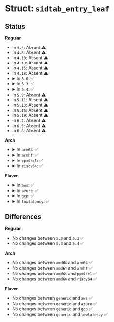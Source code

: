 # Struct: <code>sidtab_entry_leaf</code>

## Status
<b>Regular</b>
<ul>
<li>
In <code>4.4</code>: Absent ⚠️
</li>
<li>
In <code>4.8</code>: Absent ⚠️
</li>
<li>
In <code>4.10</code>: Absent ⚠️
</li>
<li>
In <code>4.13</code>: Absent ⚠️
</li>
<li>
In <code>4.15</code>: Absent ⚠️
</li>
<li>
In <code>4.18</code>: Absent ⚠️
</li>
<li>
<details>
<summary>In <code>5.0</code>: ✅</summary>

```c
struct sidtab_entry_leaf {
    struct context context;
};
```
</details>
</li>
<li>
<details>
<summary>In <code>5.3</code>: ✅</summary>

```c
struct sidtab_entry_leaf {
    struct context context;
};
```
</details>
</li>
<li>
<details>
<summary>In <code>5.4</code>: ✅</summary>

```c
struct sidtab_entry_leaf {
    struct context context;
};
```
</details>
</li>
<li>
In <code>5.8</code>: Absent ⚠️
</li>
<li>
In <code>5.11</code>: Absent ⚠️
</li>
<li>
In <code>5.13</code>: Absent ⚠️
</li>
<li>
In <code>5.15</code>: Absent ⚠️
</li>
<li>
In <code>5.19</code>: Absent ⚠️
</li>
<li>
In <code>6.2</code>: Absent ⚠️
</li>
<li>
In <code>6.5</code>: Absent ⚠️
</li>
<li>
In <code>6.8</code>: Absent ⚠️
</li>
</ul>
<b>Arch</b>
<ul>
<li>
<details>
<summary>In <code>arm64</code>: ✅</summary>

```c
struct sidtab_entry_leaf {
    struct context context;
};
```
</details>
</li>
<li>
<details>
<summary>In <code>armhf</code>: ✅</summary>

```c
struct sidtab_entry_leaf {
    struct context context;
};
```
</details>
</li>
<li>
<details>
<summary>In <code>ppc64el</code>: ✅</summary>

```c
struct sidtab_entry_leaf {
    struct context context;
};
```
</details>
</li>
<li>
<details>
<summary>In <code>riscv64</code>: ✅</summary>

```c
struct sidtab_entry_leaf {
    struct context context;
};
```
</details>
</li>
</ul>
<b>Flavor</b>
<ul>
<li>
<details>
<summary>In <code>aws</code>: ✅</summary>

```c
struct sidtab_entry_leaf {
    struct context context;
};
```
</details>
</li>
<li>
<details>
<summary>In <code>azure</code>: ✅</summary>

```c
struct sidtab_entry_leaf {
    struct context context;
};
```
</details>
</li>
<li>
<details>
<summary>In <code>gcp</code>: ✅</summary>

```c
struct sidtab_entry_leaf {
    struct context context;
};
```
</details>
</li>
<li>
<details>
<summary>In <code>lowlatency</code>: ✅</summary>

```c
struct sidtab_entry_leaf {
    struct context context;
};
```
</details>
</li>
</ul>

## Differences
<b>Regular</b>
<ul>
<li>
No changes between <code>5.0</code> and <code>5.3</code> ✅
</li>
<li>
No changes between <code>5.3</code> and <code>5.4</code> ✅
</li>
</ul>
<b>Arch</b>
<ul>
<li>
No changes between <code>amd64</code> and <code>arm64</code> ✅
</li>
<li>
No changes between <code>amd64</code> and <code>armhf</code> ✅
</li>
<li>
No changes between <code>amd64</code> and <code>ppc64el</code> ✅
</li>
<li>
No changes between <code>amd64</code> and <code>riscv64</code> ✅
</li>
</ul>
<b>Flavor</b>
<ul>
<li>
No changes between <code>generic</code> and <code>aws</code> ✅
</li>
<li>
No changes between <code>generic</code> and <code>azure</code> ✅
</li>
<li>
No changes between <code>generic</code> and <code>gcp</code> ✅
</li>
<li>
No changes between <code>generic</code> and <code>lowlatency</code> ✅
</li>
</ul>
